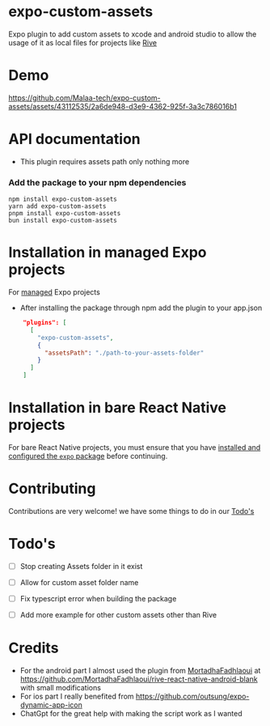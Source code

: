 # expo-custom-assets

Expo plugin to add custom assets to xcode and android studio to allow the usage of it as local files for projects like [Rive](https://help.rive.app/runtimes/overview/react-native/adding-rive-to-expo)

# Demo 

https://github.com/Malaa-tech/expo-custom-assets/assets/43112535/2a6de948-d3e9-4362-925f-3a3c786016b1

# API documentation

- This plugin requires assets path only nothing more

### Add the package to your npm dependencies

```
npm install expo-custom-assets
yarn add expo-custom-assets
pnpm install expo-custom-assets
bun install expo-custom-assets
```

# Installation in managed Expo projects

For [managed](https://docs.expo.dev/archive/managed-vs-bare/) Expo projects 

- After installing the package through npm add the plugin to your app.json 
```json
    "plugins": [
      [
        "expo-custom-assets",
        {
          "assetsPath": "./path-to-your-assets-folder"
        }
      ]
    ]
```


# Installation in bare React Native projects

For bare React Native projects, you must ensure that you have [installed and configured the `expo` package](https://docs.expo.dev/bare/installing-expo-modules/) before continuing.


# Contributing

Contributions are very welcome! we have some things to do in our [Todo's](#Todo's)

# Todo's

- [ ] Stop creating Assets folder in it exist 
- [ ] Allow for custom asset folder name 
- [ ] Fix typescript error when building the package
- [ ] Add more example for other custom assets other than Rive


# Credits

- For the android part I almost used the plugin from [MortadhaFadhlaoui](https://github.com/MortadhaFadhlaoui) at https://github.com/MortadhaFadhlaoui/rive-react-native-android-blank with small modifications 
- For ios part I really benefited from https://github.com/outsung/expo-dynamic-app-icon
- ChatGpt for the great help with making the script work as I wanted 
